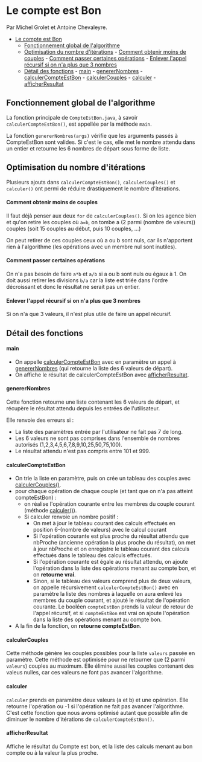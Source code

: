 # Le compte est Bon

Par Michel Grolet et Antoine Chevaleyre.

- [Le compte est Bon](#le-compte-est-bon)
	- [Fonctionnement global de l'algorithme](#fonctionnement-global-de-lalgorithme)
	- [Optimisation du nombre d'itérations](#optimisation-du-nombre-ditérations)
			- [Comment obtenir moins de couples](#comment-obtenir-moins-de-couples)
			- [Comment passer certaines opérations](#comment-passer-certaines-opérations)
			- [Enlever l'appel récursif si on n'a plus que 3 nombres](#enlever-lappel-récursif-si-on-na-plus-que-3-nombres)
	- [Détail des fonctions](#détail-des-fonctions)
			- [main](#main)
			- [genererNombres](#generernombres)
			- [calculerCompteEstBon](#calculercompteestbon)
			- [calculerCouples](#calculercouples)
			- [calculer](#calculer)
			- [afficherResultat](#afficherresultat)

## Fonctionnement global de l'algorithme

La fonction principale de `CompteEstBon.java`, à savoir `calculerCompteEstBon()`, est appellée par la méthode `main`.

La fonction `genererNombres(args)` vérifie que les arguments passés à CompteEstBon sont valides. Si c'est le cas, elle met le nombre attendu dans un entier et retourne les 6 nombres de départ sous forme de liste.

## Optimisation du nombre d'itérations

Plusieurs ajouts dans `calculerCompteEstBon()`, `calculerCouples()` et `calculer()` ont permi de réduire drastiquement le nombre d'itérations.

#### Comment obtenir moins de couples

Il faut déjà penser aux deux `for` de `calculerCouples()`. Si on les agence bien et qu'on retire les couples où `a=b`, on tombe a (2 parmi (nombre de valeurs)) couples (soit 15 couples au début, puis 10 couples, ...)

On peut retirer de ces couples ceux où a ou b sont nuls, car ils n'apportent rien à l'algorithme (les opérations avec un membre nul sont inutiles).

#### Comment passer certaines opérations

On n'a pas besoin de faire `a*b` et `a/b` si a ou b sont nuls ou égaux à 1. On doit aussi retirer les divisions `b/a` car la liste est triée dans l'ordre décroissant et donc le résultat ne serait pas un entier.

#### Enlever l'appel récursif si on n'a plus que 3 nombres

Si on n'a que 3 valeurs, il n'est plus utile de faire un appel récursif.

## Détail des fonctions

#### main

- On appelle [calculerCompteEstBon](#calculercompteestbon) avec en paramètre un appel à [genererNombres](#generernombres) (qui retourne la liste des 6 valeurs de départ).
- On affiche le résultat de calculerCompteEstBon avec [afficherResultat](#afficherresultat).

#### genererNombres

Cette fonction retourne une liste contenant les 6 valeurs de départ, et récupère le résultat attendu depuis les entrées de l'utilisateur.

Elle renvoie des erreurs si : 
- La liste des paramètres entrée par l'utilisateur ne fait pas 7 de long.
- Les 6 valeurs ne sont pas comprises dans l'ensemble de nombres autorisés (1,2,3,4,5,6,7,8,9,10,25,50,75,100).
- Le résultat attendu n'est pas compris entre 101 et 999.

#### calculerCompteEstBon

- On trie la liste en paramètre, puis on crée un tableau des couples avec [calculerCouples()](#calculercouples).
- pour chaque opération de chaque couple (et tant que on n'a pas atteint compteEstBon) :
  - on réalise l'opération courante entre les membres du couple courant (méthode [calculer()](#calculer)).
  - Si calculer renvoie un nombre positif :
    - On met à jour le tableau courant des calculs effectués en position 6-(nombre de valeurs) avec le calcul courant
    - Si l'opération courante est plus proche du résultat attendu que nbProche (ancienne opération la plus proche du résultat), on met à jour nbProche et on enregistre le tableau courant des calculs effectués dans le tableau des calculs effectués.
    - Si l'opération courante est égale au résultat attendu, on ajoute l'opération dans la liste des opérations menant au compte bon, et on **retourne vrai**.
    - Sinon, si le tableau des valeurs comprend plus de deux valeurs, on appelle récursivement `calculerCompteEstBon()` avec en paramètre la liste des nombres à laquelle on aura enlevé les membres du couple courant, et ajouté le résultat de l'opération courante. Le booléen `compteEstBon` prends la valeur de retour de l'appel récursif, et si `compteEstBon` est vrai on ajoute l'opération dans la liste des opérations menant au compte bon.
- A la fin de la fonction, on **retourne compteEstBon**.

#### calculerCouples

Cette méthode génère les couples possibles pour la liste `valeurs` passée en paramètre. Cette méthode est optimisée pour ne retourner que (2 parmi `valeurs`) couples au maximum. Elle élimine aussi les couples contenant des valeus nulles, car ces valeurs ne font pas avancer l'algorithme.

#### calculer

`calculer` prends en paramètre deux valeurs (a et b) et une opération. 
Elle retourne l'opération ou -1 si l'opération ne fait pas avancer l'algorithme. C'est cette fonction que nous avons optimisé autant que possible afin de diminuer le nombre d'itérations de `calculerCompteEstBon()`.

#### afficherResultat

Affiche le résultat du Compte est bon, et la liste des calculs menant au bon compte ou à la valeur la plus proche. 